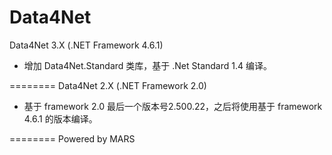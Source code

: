 Data4Net
========

Data4Net 3.X (.NET Framework 4.6.1)
* 增加 Data4Net.Standard 类库，基于 .Net Standard 1.4 编译。

========
Data4Net 2.X (.NET Framework 2.0)
* 基于 framework 2.0 最后一个版本号2.500.22，之后将使用基于 framework 4.6.1 的版本编译。

========
Powered by MARS



